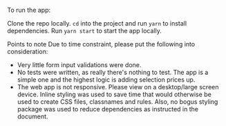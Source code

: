 To run the app:

Clone the repo locally.
`cd` into the project and run `yarn` to install dependencies.
Run `yarn start` to start the app locally.

Points to note
Due to time constraint, please put the following into consideration:
- Very little form input validations were done.
- No tests were written, as really there's nothing to test. The app is a simple one and the highest logic is adding selection prices up.
- The web app is not responsive. Please view on a desktop/large screen device.
Inline styling was used to save time that would otherwise be used to create CSS files, classnames and rules. Also, no bogus styling package was used to reduce dependencies as instructed in the document.